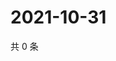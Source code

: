 # 2021-10-31

共 0 条

<!-- BEGIN WEIBO -->
<!-- 最后更新时间 Sun Oct 31 2021 03:00:40 GMT+0800 (China Standard Time) -->

<!-- END WEIBO -->

